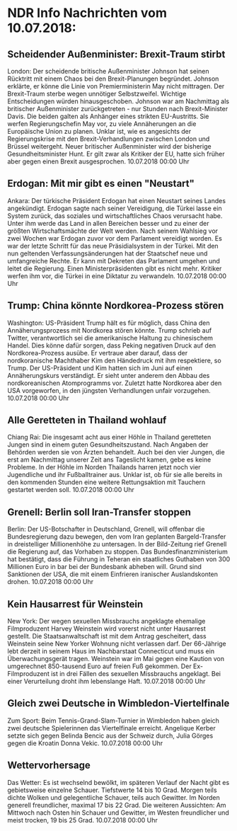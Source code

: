 # NDR Info Nachrichten vom 10.07.2018:


## Scheidender Außenminister: Brexit-Traum stirbt
London: Der scheidende britische Außenminister Johnson hat seinen Rücktritt mit einem Chaos bei den Brexit-Planungen begründet. Johnson erklärte, er könne die Linie von Premierministerin May nicht mittragen. Der Brexit-Traum sterbe wegen unnötiger Selbstzweifel. Wichtige Entscheidungen würden hinausgeschoben. Johnson war am Nachmittag als britischer Außenminister zurückgetreten - nur Stunden nach Brexit-Minister Davis. Die beiden galten als Anhänger eines strikten EU-Austritts. Sie werfen Regierungschefin May vor, zu viele Annäherungen an die Europäische Union zu planen. Unklar ist, wie es angesichts der Regierungskrise mit den Brexit-Verhandlungen zwischen London und Brüssel weitergeht. Neuer britischer Außenminister wird der bisherige Gesundheitsminister Hunt. Er gilt zwar als Kritiker der EU, hatte sich früher aber gegen einen Brexit ausgesprochen. 10.07.2018 00:00 Uhr 

## Erdogan: Mit mir gibt es einen "Neustart"
Ankara: Der türkische Präsident Erdogan hat einen Neustart seines Landes angekündigt. Erdogan sagte nach seiner Vereidigung, die Türkei lasse ein System zurück, das soziales und wirtschaftliches Chaos verursacht habe. Unter ihm werde das Land in allen Bereichen besser und zu einer der größten Wirtschaftsmächte der Welt werden. Nach seinem Wahlsieg vor zwei Wochen war Erdogan zuvor vor dem Parlament vereidigt worden. Es war der letzte Schritt für das neue Präsidialsystem in der Türkei. Mit den nun geltenden Verfassungsänderungen hat der Staatschef neue und umfangreiche Rechte. Er kann mit Dekreten das Parlament umgehen und leitet die Regierung. Einen Ministerpräsidenten gibt es nicht mehr. Kritiker werfen ihm vor, die Türkei in eine Diktatur zu verwandeln. 10.07.2018 00:00 Uhr 

## Trump: China könnte Nordkorea-Prozess stören
Washington:	US-Präsident Trump hält es für möglich, dass China den Annäherungsprozess mit Nordkorea stören könnte. Trump schrieb auf Twitter, verantwortlich sei die amerikanische Haltung zu chinesischem Handel. Dies könne dafür sorgen, dass Peking negativen Druck auf den Nordkorea-Prozess ausübe. Er vertraue aber darauf, dass der nordkoranische Machthaber Kim den Händedruck mit ihm respektiere, so Trump. Der US-Präsident und Kim hatten sich im Juni auf einen Annäherungskurs verständigt. Er sieht unter anderem den Abbau des nordkoreanischen Atomprogramms vor. Zuletzt hatte Nordkorea aber den USA vorgeworfen, in den jüngsten Verhandlungen unfair vorzugehen. 10.07.2018 00:00 Uhr 

## Alle Geretteten in Thailand wohlauf
Chiang Rai:	Die insgesamt acht aus einer Höhle in Thailand geretteten Jungen sind in einem guten Gesundheitszustand. Nach Angaben der Behörden werden sie von Ärzten behandelt. Auch bei den vier Jungen, die erst am Nachmittag unserer Zeit ans Tageslicht kamen, gebe es keine Probleme. In der Höhle im Norden Thailands harren jetzt noch vier Jugendliche und ihr Fußballtrainer aus. Unklar ist, ob für sie alle bereits in den kommenden Stunden eine weitere Rettungsaktion mit Tauchern gestartet werden soll. 10.07.2018 00:00 Uhr 

## Grenell: Berlin soll Iran-Transfer stoppen
Berlin: Der US-Botschafter in Deutschland, Grenell, will offenbar die Bundesregierung dazu bewegen, den vom Iran geplanten Bargeld-Transfer in dreistelliger Millionenhöhe zu untersagen. In der Bild-Zeitung rief Grenell die Regierung auf, das Vorhaben zu stoppen. Das Bundesfinanzministerium hat bestätigt, dass die Führung in Teheran ein staatliches Guthaben von 300 Millionen Euro in bar bei der Bundesbank abheben will. Grund sind Sanktionen der USA, die mit einem Einfrieren iranischer Auslandskonten drohen. 10.07.2018 00:00 Uhr 

## Kein Hausarrest für Weinstein
New York: Der wegen sexuellen Missbrauchs angeklagte ehemalige Filmproduzent Harvey Weinstein wird vorerst nicht unter Hausarrest gestellt. Die Staatsanwaltschaft ist mit dem Antrag gescheitert, dass Weinstein seine New Yorker Wohnung nicht verlassen darf. Der 66-Jährige lebt derzeit in seinem Haus im Nachbarstaat Connecticut und muss ein Überwachungsgerät tragen. Weinstein war im Mai gegen eine Kaution von umgerechnet 850-tausend Euro auf freien Fuß gekommen. Der Ex-Filmproduzent ist in drei Fällen des sexuellen Missbrauchs angeklagt. Bei einer Verurteilung droht ihm lebenslange Haft. 10.07.2018 00:00 Uhr 

## Gleich zwei Deutsche in Wimbledon-Viertelfinale
Zum Sport:	Beim Tennis-Grand-Slam-Turnier in Wimbledon haben gleich zwei deutsche Spielerinnen das Viertelfinale erreicht. Angelique Kerber setzte sich gegen Belinda Bencic aus der Schweiz durch, Julia Görges gegen die Kroatin Donna Vekic. 10.07.2018 00:00 Uhr 

## Wettervorhersage
Das Wetter: Es ist wechselnd bewölkt, im späteren Verlauf der Nacht gibt es gebietsweise einzelne Schauer. Tiefstwerte 14 bis 10 Grad. Morgen teils dichte Wolken und gelegentliche Schauer, teils auch Gewitter. Im Norden generell freundlicher, maximal 17 bis 22 Grad. Die weiteren Aussichten: Am Mittwoch nach Osten hin Schauer und Gewitter, im Westen freundlicher und meist trocken, 19 bis 25 Grad. 10.07.2018 00:00 Uhr 
